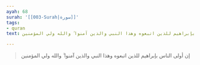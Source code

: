 ```yaml
---
ayah: 68
surah: '[[003-Surah|سورة]]'
tags:
- quran
text: إن أولى الناس بإبراهيم للذين اتبعوه وهذا النبي والذين آمنوا ۗ والله ولي المؤمنين

---
```

> إن أولى الناس بإبراهيم للذين اتبعوه وهذا النبي والذين آمنوا ۗ والله ولي المؤمنين
